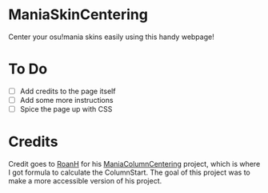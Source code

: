 # ManiaSkinCentering
Center your osu!mania skins easily using this handy webpage!

# To Do
- [ ] Add credits to the page itself
- [ ] Add some more instructions
- [ ] Spice the page up with CSS

# Credits
Credit goes to [RoanH](https://github.com/RoanH) for his [ManiaColumnCentering](https://github.com/RoanH/ManiaColumnCentering) project, which is where I got formula to calculate the ColumnStart. The goal of this project was to make a more accessible version of his project.
